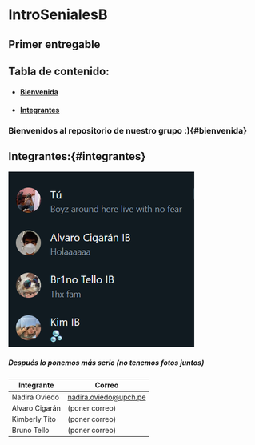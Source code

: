 # IntroSenialesB
## Primer entregable
## Tabla de contenido:
* #### [**Bienvenida**](#bienvenida)
* #### [**Integrantes**](#integrantes)
### Bienvenidos al repositorio de nuestro grupo :){#bienvenida}
## Integrantes:{#integrantes}
![img](Software\wsp.png)
##### Después lo ponemos más serio (no tenemos fotos juntos)
| **Integrante** | **Correo**|
| ---------| ----------|
| Nadira Oviedo | nadira.oviedo@upch.pe |
| Alvaro Cigarán | (poner correo) |
| Kimberly Tito | (poner correo) |
| Bruno Tello | (poner correo) |
